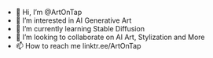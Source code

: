 - 👋 Hi, I’m @ArtOnTap
- 👀 I’m interested in AI Generative Art
- 🌱 I’m currently learning Stable Diffusion
- 💞️ I’m looking to collaborate on AI Art, Stylization and More
- 📫 How to reach me linktr.ee/ArtOnTap

<!---
ArtOnTap/ArtOnTap is a ✨ special ✨ repository because its `README.md` (this file) appears on your GitHub profile.
You can click the Preview link to take a look at your changes.
--->
